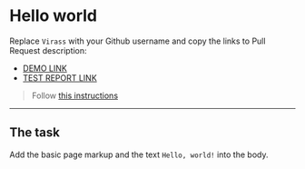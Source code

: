# Hello world
Replace `Virass` with your Github username and copy the links to Pull Request description:
- [DEMO LINK](https://Virass.github.io/layout_hello-world/)
- [TEST REPORT LINK](https://Virass.github.io/layout_hello-world/report/html_report/)

> Follow [this instructions](https://github.com/mate-academy/layout_task-guideline#how-to-solve-the-layout-tasks-on-github)
___

## The task 
Add the basic page markup and the text `Hello, world!` into the body.
